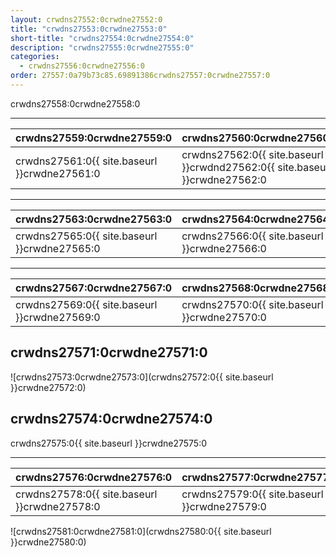 ```yaml
---
layout: crwdns27552:0crwdne27552:0
title: "crwdns27553:0crwdne27553:0"
short-title: "crwdns27554:0crwdne27554:0"
description: "crwdns27555:0crwdne27555:0"
categories:
  - crwdns27556:0crwdne27556:0
order: 27557:0a79b73c85.69891386crwdns27557:0crwdne27557:0
---
```

crwdns27558:0crwdne27558:0

<hr />

| crwdns27559:0crwdne27559:0                               | crwdns27560:0crwdne27560:0                                                  |
| -------------------------------------------------------- | --------------------------------------------------------------------------- |
| crwdns27561:0{{ site.baseurl }}crwdne27561:0&nbsp;&nbsp; | crwdns27562:0{{ site.baseurl }}crwdnd27562:0{{ site.baseurl }}crwdne27562:0 |

<hr />

| crwdns27563:0crwdne27563:0                               | crwdns27564:0crwdne27564:0                   |
| -------------------------------------------------------- | -------------------------------------------- |
| crwdns27565:0{{ site.baseurl }}crwdne27565:0&nbsp;&nbsp; | crwdns27566:0{{ site.baseurl }}crwdne27566:0 |

<hr />

| crwdns27567:0crwdne27567:0                               | crwdns27568:0crwdne27568:0                   |
| -------------------------------------------------------- | -------------------------------------------- |
| crwdns27569:0{{ site.baseurl }}crwdne27569:0&nbsp;&nbsp; | crwdns27570:0{{ site.baseurl }}crwdne27570:0 |

## crwdns27571:0crwdne27571:0

![crwdns27573:0crwdne27573:0](crwdns27572:0{{ site.baseurl }}crwdne27572:0)

## crwdns27574:0crwdne27574:0

crwdns27575:0{{ site.baseurl }}crwdne27575:0

<hr />

| crwdns27576:0crwdne27576:0                   | crwdns27577:0crwdne27577:0                   |
| -------------------------------------------- | -------------------------------------------- |
| crwdns27578:0{{ site.baseurl }}crwdne27578:0 | crwdns27579:0{{ site.baseurl }}crwdne27579:0 |

![crwdns27581:0crwdne27581:0](crwdns27580:0{{ site.baseurl }}crwdne27580:0)